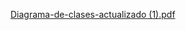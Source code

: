 [Diagrama-de-clases-actualizado (1).pdf](https://github.com/JGRoldan/Programacion-UNGS/files/11938776/Diagrama-de-clases-actualizado.1.pdf)
